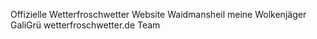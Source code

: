 Offizielle Wetterfroschwetter Website 
Waidmansheil meine Wolkenjäger
GaliGrü wetterfroschwetter.de Team

